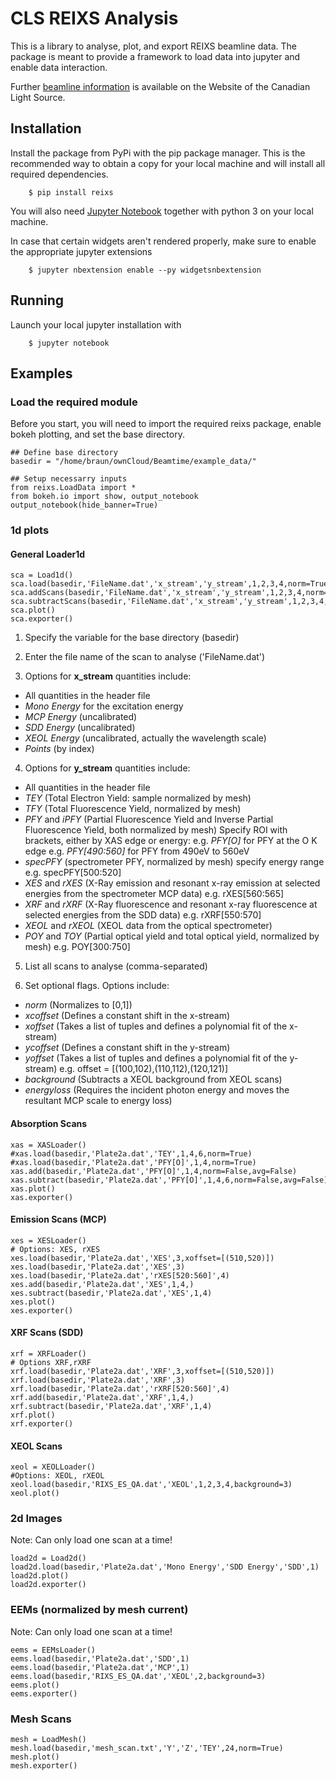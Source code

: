 # CLS REIXS Analysis

This is a library to analyse, plot, and export REIXS beamline data. The package is meant to provide a framework to load data into jupyter and enable data interaction.

Further [beamline information](https://reixs.leightsource.ca/) is available on the Website of the Canadian Light Source.

## Installation

Install the package from PyPi with the pip package manager. This is the recommended way to obtain a copy for your local machine and will install all required dependencies.

```
    $ pip install reixs
```

You will also need [Jupyter Notebook](https://github.com/jupyter) together with python 3 on your local machine.

In case that certain widgets aren't rendered properly, make sure to enable the appropriate jupyter extensions

```
    $ jupyter nbextension enable --py widgetsnbextension
```

## Running

Launch your local jupyter installation with

```
    $ jupyter notebook
```

## Examples

### Load the required module

Before you start, you will need to import the required reixs package, enable bokeh plotting, and set the base directory.

```
## Define base directory
basedir = "/home/braun/ownCloud/Beamtime/example_data/"

## Setup necessarry inputs
from reixs.LoadData import *
from bokeh.io import show, output_notebook
output_notebook(hide_banner=True)
```

### 1d plots

#### General Loader1d

```
sca = Load1d()
sca.load(basedir,'FileName.dat','x_stream','y_stream',1,2,3,4,norm=True)
sca.addScans(basedir,'FileName.dat','x_stream','y_stream',1,2,3,4,norm=False,avg=False)
sca.subtractScans(basedir,'FileName.dat','x_stream','y_stream',1,2,3,4,norm=False,avg=False)
sca.plot()
sca.exporter()
```

1. Specify the variable for the base directory (basedir)
2. Enter the file name of the scan to analyse ('FileName.dat')

3. Options for **x_stream** quantities include:

- All quantities in the header file
- _Mono Energy_ for the excitation energy
- _MCP Energy_ (uncalibrated)
- _SDD Energy_ (uncalibrated)
- _XEOL Energy_ (uncalibrated, actually the wavelength scale)
- _Points_ (by index)

4. Options for **y_stream** quantities include:

- All quantities in the header file
- _TEY_ (Total Electron Yield: sample normalized by mesh)
- _TFY_ (Total Fluorescence Yield, normalized by mesh)
- _PFY_ and _iPFY_ (Partial Fluorescence Yield and Inverse Partial Fluorescence Yield, both normalized by mesh)
  Specify ROI with brackets, either by XAS edge or energy:
  e.g. _PFY[O]_ for PFY at the O K edge
  e.g. _PFY[490:560]_ for PFY from 490eV to 560eV
- _specPFY_ (spectrometer PFY, normalized by mesh)
  specify energy range
  e.g. specPFY[500:520]
- _XES_ and _rXES_ (X-Ray emission and resonant x-ray emission at selected energies from the spectrometer MCP data)
  e.g. rXES[560:565]
- _XRF_ and _rXRF_ (X-Ray fluorescence and resonant x-ray fluorescence at selected energies from the SDD data)
  e.g. rXRF[550:570]
- _XEOL_ and _rXEOL_ (XEOL data from the optical spectrometer)
- _POY_ and _TOY_ (Partial optical yield and total optical yield, normalized by mesh)
  e.g. POY[300:750]

5. List all scans to analyse (comma-separated)

6. Set optional flags. Options include:

- _norm_ (Normalizes to [0,1])
- _xcoffset_ (Defines a constant shift in the x-stream)
- _xoffset_ (Takes a list of tuples and defines a polynomial fit of the x-stream)
- _ycoffset_ (Defines a constant shift in the y-stream)
- _yoffset_ (Takes a list of tuples and defines a polynomial fit of the y-stream)
  e.g. offset = [(100,102),(110,112),(120,121)]
- _background_ (Subtracts a XEOL background from XEOL scans)
- _energyloss_ (Requires the incident photon energy and moves the resultant MCP scale to energy loss)

#### Absorption Scans

```
xas = XASLoader()
#xas.load(basedir,'Plate2a.dat','TEY',1,4,6,norm=True)
#xas.load(basedir,'Plate2a.dat','PFY[O]',1,4,norm=True)
xas.add(basedir,'Plate2a.dat','PFY[O]',1,4,norm=False,avg=False)
xas.subtract(basedir,'Plate2a.dat','PFY[O]',1,4,6,norm=False,avg=False)
xas.plot()
xas.exporter()
```

#### Emission Scans (MCP)

```
xes = XESLoader()
# Options: XES, rXES
xes.load(basedir,'Plate2a.dat','XES',3,xoffset=[(510,520)])
xes.load(basedir,'Plate2a.dat','XES',3)
xes.load(basedir,'Plate2a.dat','rXES[520:560]',4)
xes.add(basedir,'Plate2a.dat','XES',1,4,)
xes.subtract(basedir,'Plate2a.dat','XES',1,4)
xes.plot()
xes.exporter()
```

#### XRF Scans (SDD)

```
xrf = XRFLoader()
# Options XRF,rXRF
xrf.load(basedir,'Plate2a.dat','XRF',3,xoffset=[(510,520)])
xrf.load(basedir,'Plate2a.dat','XRF',3)
xrf.load(basedir,'Plate2a.dat','rXRF[520:560]',4)
xrf.add(basedir,'Plate2a.dat','XRF',1,4,)
xrf.subtract(basedir,'Plate2a.dat','XRF',1,4)
xrf.plot()
xrf.exporter()
```

#### XEOL Scans

```
xeol = XEOLLoader()
#Options: XEOL, rXEOL
xeol.load(basedir,'RIXS_ES_QA.dat','XEOL',1,2,3,4,background=3)
xeol.plot()
```

### 2d Images

Note: Can only load one scan at a time!

```
load2d = Load2d()
load2d.load(basedir,'Plate2a.dat','Mono Energy','SDD Energy','SDD',1)
load2d.plot()
load2d.exporter()
```

### EEMs (normalized by mesh current)

Note: Can only load one scan at a time!

```
eems = EEMsLoader()
eems.load(basedir,'Plate2a.dat','SDD',1)
eems.load(basedir,'Plate2a.dat','MCP',1)
eems.load(basedir,'RIXS_ES_QA.dat','XEOL',2,background=3)
eems.plot()
eems.exporter()
```

### Mesh Scans

```
mesh = LoadMesh()
mesh.load(basedir,'mesh_scan.txt','Y','Z','TEY',24,norm=True)
mesh.plot()
mesh.exporter()
```

